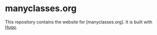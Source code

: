 # manyclasses.org

This repository contains the website for [manyclasses.org]. It is built with [Hugo](gohugo.io).
